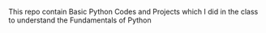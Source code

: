 This repo contain Basic Python Codes and Projects which I did in the class to understand the Fundamentals of Python
